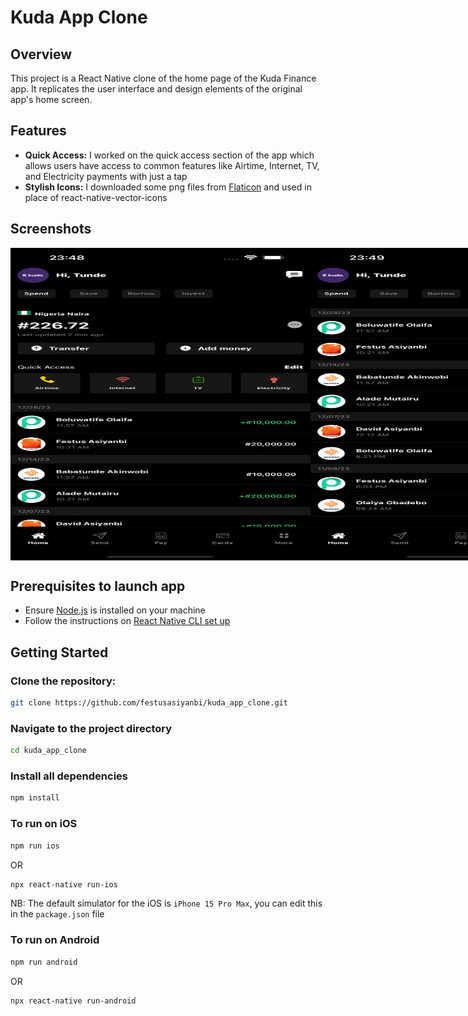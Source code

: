 # Kuda App Clone

## Overview
This project is a React Native clone of the home page of the Kuda Finance app. It replicates the user interface and design elements of the original app's home screen.

## Features
- **Quick Access:** I worked on the quick access section of the app which allows users have access to common features like Airtime, Internet, TV, and Electricity payments with just a tap
- **Stylish Icons:** I downloaded some png files from [Flaticon](https://www.flaticon.com/) and used in place of react-native-vector-icons

## Screenshots
<div style="display: flex; width: 100vw; justify-content: space-evenly; align-items: center;">
  <img src="./assets/images/simulator.png" alt="screenshot" width="500" height="500">
  <img src="./assets/images/simulator2.png" alt="screenshot" width="500" height="500">
</div>

## Prerequisites to launch app

- Ensure [Node.js](https://nodejs.org/en) is installed on your machine
- Follow the instructions on [React Native CLI set up](https://reactnative.dev/docs/environment-setup)

## Getting Started

### Clone the repository:
```bash
git clone https://github.com/festusasiyanbi/kuda_app_clone.git
```

### Navigate to the project directory
```bash
cd kuda_app_clone
```

### Install all dependencies
```bash
npm install
```

### To run on iOS
```bash
npm run ios
```

OR

```bash
npx react-native run-ios
```

NB: The default simulator for the iOS is `iPhone 15 Pro Max`, you can edit this in the `package.json` file

### To run on Android
```bash
npm run android
```

OR
```bash
npx react-native run-android
```

